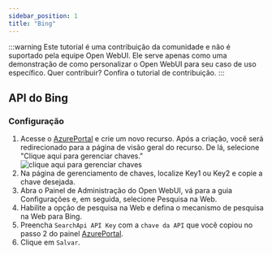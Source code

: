 ```yaml
---
sidebar_position: 1
title: "Bing"
---
```


:::warning
Este tutorial é uma contribuição da comunidade e não é suportado pela equipe Open WebUI. Ele serve apenas como uma demonstração de como personalizar o Open WebUI para seu caso de uso específico. Quer contribuir? Confira o tutorial de contribuição.
:::

## API do Bing

### Configuração

1. Acesse o [AzurePortal](https://portal.azure.com/#create/Microsoft.BingSearch) e crie um novo recurso. Após a criação, você será redirecionado para a página de visão geral do recurso. De lá, selecione "Clique aqui para gerenciar chaves." ![clique aqui para gerenciar chaves](https://github.com/user-attachments/assets/dd2a3c67-d6a7-4198-ba54-67a3c8acff6d)
2. Na página de gerenciamento de chaves, localize Key1 ou Key2 e copie a chave desejada.
3. Abra o Painel de Administração do Open WebUI, vá para a guia Configurações e, em seguida, selecione Pesquisa na Web.
4. Habilite a opção de pesquisa na Web e defina o mecanismo de pesquisa na Web para Bing.
5. Preencha `SearchApi API Key` com a `chave da API` que você copiou no passo 2 do painel [AzurePortal](https://portal.azure.com/#create/Microsoft.BingSearch).
6. Clique em `Salvar`.
